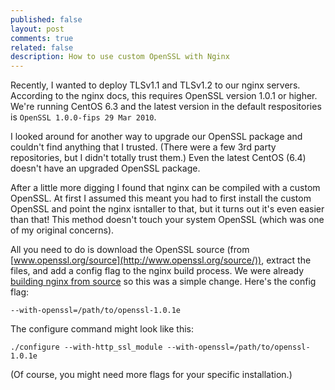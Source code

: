```yaml
---
published: false
layout: post
comments: true
related: false
description: How to use custom OpenSSL with Nginx
---
```


Recently, I wanted to deploy TLSv1.1 and TLSv1.2 to our nginx servers. According to the nginx docs, this requires OpenSSL version 1.0.1 or higher. We're running CentOS 6.3 and the latest  version in the default respositories is `OpenSSL 1.0.0-fips 29 Mar 2010`.

I looked around for another way to upgrade our OpenSSL package and couldn't find anything that I trusted. (There were a few 3rd party repositories, but I didn't totally trust them.) Even the latest CentOS (6.4) doesn't have an upgraded OpenSSL package.

After a little more digging I found that nginx can be compiled with a custom OpenSSL. At first I assumed this meant you had to first install the custom OpenSSL and point the nginx isntaller to that, but it turns out it's even easier than that! This method doesn't touch your system OpenSSL (which was one of my original concerns).

All you need to do is download the OpenSSL source (from [www.openssl.org/source](http://www.openssl.org/source/)), extract the files, and add a config flag to the nginx build process. We were already [building nginx from source](http://nginx.org/en/docs/configure.html) so this was a simple change. Here's the config flag:

    --with-openssl=/path/to/openssl-1.0.1e
    
The configure command might look like this:

    ./configure --with-http_ssl_module --with-openssl=/path/to/openssl-1.0.1e
    
(Of course, you might need more flags for your specific installation.)

